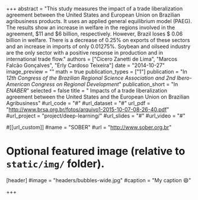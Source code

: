 +++
abstract = "This study measures the impact of a trade liberalization agreement between the United States and European Union on Brazilian agribusiness products. It uses an applied general equilibrium model (PAEG). The results show an increase in welfare in the regions involved in the agreement, $11 and $6 billion, respectively. However, Brazil loses $ 0.06 billion in welfare. There is a decrease of 0.25% on exports of these sectors and an increase in imports of only 0.01275%. Soybean and oilseed industry are the only sector with a positive response in production and in international trade flow."
authors = ["Cicero Zanetti de Lima", "Marcos Falcão Gonçalves", "Erly Cardoso Teixeira"]
date = "2014-10-27"
image_preview = ""
math = true
publication_types = ["1"]
publication = "In *12th Congress of the Brazilian Regional Science Association and 2nd Ibero-American Congress on Regional Development*"
publication_short = "In *ENABER*"
selected = false
title = " Impacts of a trade liberalization agreement between the United States and the European Union on Brazilian Agribusiness"
#url_code = "#"
#url_dataset = "#"
url_pdf = "http://www.brsa.org.br/fotos/arquivo1-2015-10-07-08-26-40.pdf"
#url_project = "project/deep-learning/"
#url_slides = "#"
#url_video = "#"

#[[url_custom]]
#name = "SOBER"
#url = "http://www.sober.org.br"

# Optional featured image (relative to `static/img/` folder).
[header]
#image = "headers/bubbles-wide.jpg"
#caption = "My caption :smile:"

+++
